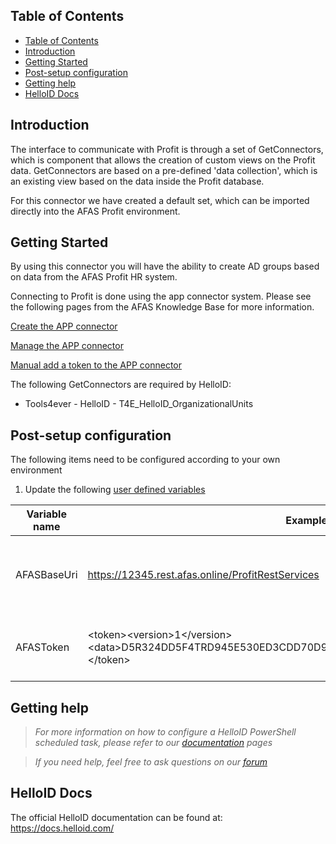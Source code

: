 <!-- TABLE OF CONTENTS -->
## Table of Contents
- [Table of Contents](#table-of-contents)
- [Introduction](#introduction)
- [Getting Started](#getting-started)
- [Post-setup configuration](#post-setup-configuration)
- [Getting help](#getting-help)
- [HelloID Docs](#helloid-docs)


## Introduction
The interface to communicate with Profit is through a set of GetConnectors, which is component that allows the creation of custom views on the Profit data. GetConnectors are based on a pre-defined 'data collection', which is an existing view based on the data inside the Profit database. 

For this connector we have created a default set, which can be imported directly into the AFAS Profit environment.

<!-- GETTING STARTED -->
## Getting Started

By using this connector you will have the ability to create AD groups based on data from the AFAS Profit HR system.

Connecting to Profit is done using the app connector system. 
Please see the following pages from the AFAS Knowledge Base for more information.

[Create the APP connector](https://help.afas.nl/help/NL/SE/App_Apps_Custom_Add.htm)

[Manage the APP connector](https://help.afas.nl/help/NL/SE/App_Apps_Custom_Maint.htm)

[Manual add a token to the APP connector](https://help.afas.nl/help/NL/SE/App_Apps_Custom_Tokens_Manual.htm)


The following GetConnectors are required by HelloID: 
*	Tools4ever - HelloID - T4E_HelloID_OrganizationalUnits

## Post-setup configuration
The following items need to be configured according to your own environment
 1. Update the following [user defined variables](https://docs.helloid.com/hc/en-us/articles/360014169933-How-to-Create-and-Manage-User-Defined-Variables)

| Variable name                   | Example value                                                | Description                                                  |
| ------------------------------- | ------------------------------------------------------------ | ------------------------------------------------------------ |
| AFASBaseUri                     | https://12345.rest.afas.online/ProfitRestServices            | Base URI of the AFAS REST API endpoint for this environment  |
| AFASToken                       | \<token>\<version>1\</version>\<data>D5R324DD5F4TRD945E530ED3CDD70D94BBDEC4C732B43F285ECB12345678\</data>\</token>            | App token in XML format for this environment                 |

## Getting help
> _For more information on how to configure a HelloID PowerShell scheduled task, please refer to our [documentation](https://docs.helloid.com/hc/en-us/articles/115003253294-Create-Custom-Scheduled-Tasks) pages_

> _If you need help, feel free to ask questions on our [forum](https://forum.helloid.com)_

## HelloID Docs
The official HelloID documentation can be found at: https://docs.helloid.com/
